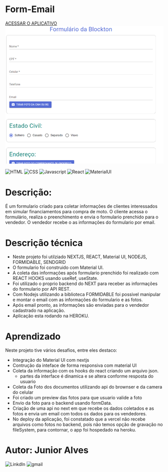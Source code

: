 # Form-Email
[ACESSAR O APLICATIVO](https://form-email-nextjs.herokuapp.com/)
![Alt Text](/public/form-email.png)

![HTML](https://img.shields.io/badge/HTML-HTML5-orange) ![CSS](https://img.shields.io/badge/STYLE-CSS3-blue) ![Javascript](https://img.shields.io/badge/JavaScript-JavaScript-yellow) ![React](https://img.shields.io/badge/React-js-%2361dafb) ![MaterialUI](https://img.shields.io/badge/Material-UI-blue)
# Descrição:
 É um formulario criado para coletar informações de clientes interessados em simular financiamentos para compra de moto.
 O cliente acessa o formulário, realiza o preenchimento e envia o formulario prenchido para o vendedor.
 O vendedor recebe o as informações do formulario por email.

# Descrição técnica
 - Neste projeto foi utilziado NEXTJS, REACT, Material UI, NODEJS, FORMIDABLE, SENDGRID
 - O formulario foi construido com Material UI.
 - A coleta das informações após formulario prenchido foi realizado com REACT HOOKS usando useRef, useState.
 - Foi utilizado o proprio backend do NEXT para receber as informações do formulario por API REST.
 - Com Nodejs utilizando a biblioteca FORMIDABLE foi possivel manipular e montar o email com as informações do formulario e as fotos.
 - Após email pronto, as informações são enviadas para o vendedor cadastrado na aplicação.
 - Aplicação esta rodando na HEROKU.

# Aprendizado
Neste projeto tive vários desafios, entre eles destaco:
 - Integração do Material UI com nextjs
 - Contrução da inteface de forma responsiva com material UI
 - Coleta da informação com os hooks do react criando um arquivo json.
   - partes da interface é dinamica e se altera conforme resposta do usuario
 - Coleta da Foto dos documentos utilizando api do brownser e da camera do celular
  - Foi criado um preview das fotos para que usuario valide a foto
 - Envio da foto para o backend usando formData.
 - Criação de uma api no next em que recebe os dados coletados e as fotos e envia um email com todos os dados para os vendedores.
 - No deploy da aplicação, foi constatado que a vercel não recebe arquivos como fotos no backend, pois não temos opção de gravação no fileSystem, para contornar, o app foi hospedado na heroku.

# Autor: Junior Alves
![LinkdIn](https://img.shields.io/badge/LinkedIn-Junior%20Alves-blue?link=https://img.shields.io/badge/LinkedIn-Junior%20Alves-blue)
![gmail](https://img.shields.io/badge/Gmail-jrnalves%40gmail.com-red)
